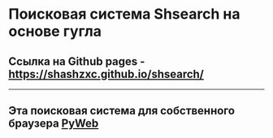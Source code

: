 # Поисковая система Shsearch на основе гугла
## Ссылка на Github pages - https://shashzxc.github.io/shsearch/
___
## Эта поисковая система для собственного браузера [PyWeb](https://github.com/shash29exe/PyWeb)
